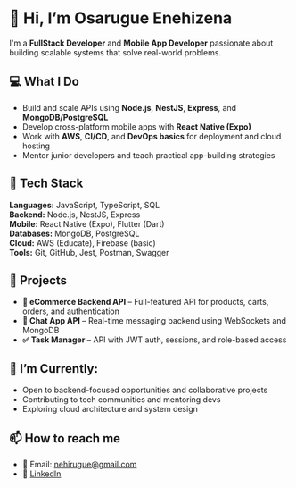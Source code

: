 # 👋 Hi, I’m Osarugue Enehizena

I'm a **FullStack Developer** and **Mobile App Developer** passionate about building scalable systems that solve real-world problems.

## 💻 What I Do
- Build and scale APIs using **Node.js**, **NestJS**, **Express**, and **MongoDB/PostgreSQL**
- Develop cross-platform mobile apps with **React Native (Expo)**
- Work with **AWS**, **CI/CD**, and **DevOps basics** for deployment and cloud hosting
- Mentor junior developers and teach practical app-building strategies

## 🧰 Tech Stack
**Languages:** JavaScript, TypeScript, SQL  
**Backend:** Node.js, NestJS, Express  
**Mobile:** React Native (Expo), Flutter (Dart)  
**Databases:** MongoDB, PostgreSQL  
**Cloud:** AWS (Educate), Firebase (basic)  
**Tools:** Git, GitHub, Jest, Postman, Swagger  

## 🚀 Projects
- **🛒 eCommerce Backend API** – Full-featured API for products, carts, orders, and authentication  
- **💬 Chat App API** – Real-time messaging backend using WebSockets and MongoDB  
- **✅ Task Manager** – API with JWT auth, sessions, and role-based access  

## 🎯 I’m Currently:
- Open to backend-focused opportunities and collaborative projects  
- Contributing to tech communities and mentoring devs  
- Exploring cloud architecture and system design

## 📫 How to reach me
- 📧 Email: nehirugue@gmail.com  
- 🔗 [LinkedIn](https://www.linkedin.com/in/osarugue-enehizena/)  

